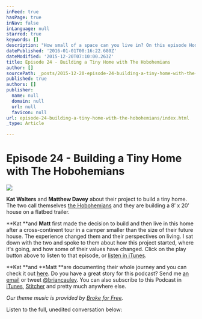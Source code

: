 ```yaml
---
inFeed: true
hasPage: true
inNav: false
inLanguage: null
starred: true
keywords: []
description: "How small of a space can you live in? On this episode Host Brian Cauley talks with the builders and future inhabitants of a 8' x 20' tiny home."
datePublished: '2016-01-01T00:16:22.680Z'
dateModified: '2015-12-20T07:10:00.263Z'
title: Episode 24 - Building a Tiny Home with The Hobohemians
author: []
sourcePath: _posts/2015-12-20-episode-24-building-a-tiny-home-with-the-hobohemians.md
published: true
authors: []
publisher:
  name: null
  domain: null
  url: null
  favicon: null
url: episode-24-building-a-tiny-home-with-the-hobohemians/index.html
_type: Article

---
```

# Episode 24 - Building a Tiny Home with The Hobohemians
![](https://the-grid-user-content.s3-us-west-2.amazonaws.com/aaf62d8f-c21d-4140-a980-8975d955af92.jpg)

**Kat Walters** and **Matthew Davey** about their project to build a tiny home. The two call themselves [the Hobohemians][0] and they are building a 8′ x 20′ house on a flatbed trailer.

**Kat **and **Matt** first made the decision to build and then live in this home after a cross-continent tour in a camper smaller than the size of their future house. The experience changed them and their perspectives on living. I sat down with the two and spoke to them about how this project started, where it's going, and how some of their values have changed. Click on the play button above to listen to that episode, or [listen in iTunes][1].

**Kat **and **Matt **are documenting their whole journey and you can check it out [here][0]. Do you have a great story for this podcast? Send me [an email][2] or tweet [@briancauley][3]. You can also subscribe to this Podcast in [iTunes][1], [Stitcher][4] and pretty much anywhere else.

_Our theme music is provided by [Broke for Free][5]._

Listen to the full, unedited conversation below:

[0]: https://www.facebook.com/hobohemians/timeline
[1]: https://itunes.apple.com/ca/podcast/tiny-conversations/id845722232
[2]: mailto:brian@tinyconversations.com?Subject=Hello
[3]: http://twitter.com/home/?status=@briancauley
[4]: http://www.stitcher.com/s?fid=46774&refid=stpr
[5]: http://freemusicarchive.org/music/broke_for_free/something_ep/broke_for_free_-_something_ep_-_05_something_elated